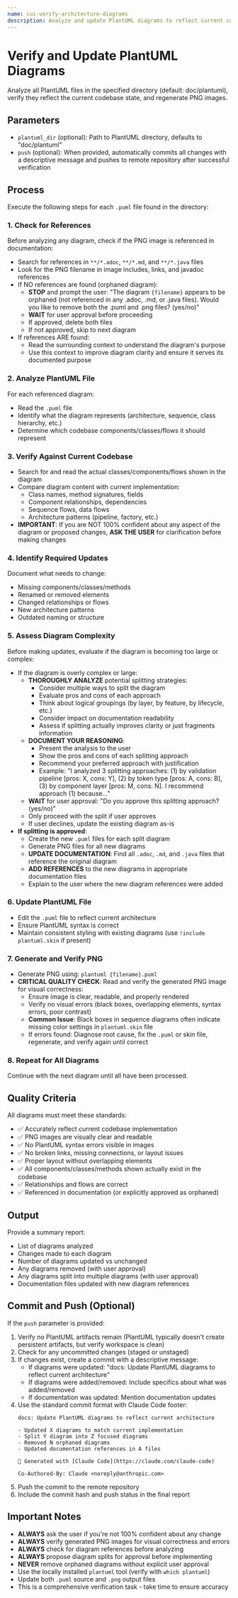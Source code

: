 ```yaml
---
name: cui-verify-architecture-diagrams
description: Analyze and update PlantUML diagrams to reflect current codebase state and regenerate PNG images
---
```


# Verify and Update PlantUML Diagrams

Analyze all PlantUML files in the specified directory (default: doc/plantuml), verify they reflect the current codebase state, and regenerate PNG images.

## Parameters
- `plantuml_dir` (optional): Path to PlantUML directory, defaults to "doc/plantuml"
- `push` (optional): When provided, automatically commits all changes with a descriptive message and pushes to remote repository after successful verification

## Process

Execute the following steps for each `.puml` file found in the directory:

### 1. Check for References
Before analyzing any diagram, check if the PNG image is referenced in documentation:
- Search for references in `**/*.adoc`, `**/*.md`, and `**/*.java` files
- Look for the PNG filename in image includes, links, and javadoc references
- If NO references are found (orphaned diagram):
  - **STOP** and prompt the user: "The diagram `{filename}` appears to be orphaned (not referenced in any .adoc, .md, or .java files). Would you like to remove both the .puml and .png files? (yes/no)"
  - **WAIT** for user approval before proceeding
  - If approved, delete both files
  - If not approved, skip to next diagram
- If references ARE found:
  - Read the surrounding context to understand the diagram's purpose
  - Use this context to improve diagram clarity and ensure it serves its documented purpose

### 2. Analyze PlantUML File
For each referenced diagram:
- Read the `.puml` file
- Identify what the diagram represents (architecture, sequence, class hierarchy, etc.)
- Determine which codebase components/classes/flows it should represent

### 3. Verify Against Current Codebase
- Search for and read the actual classes/components/flows shown in the diagram
- Compare diagram content with current implementation:
  - Class names, method signatures, fields
  - Component relationships, dependencies
  - Sequence flows, data flows
  - Architecture patterns (pipeline, factory, etc.)
- **IMPORTANT**: If you are NOT 100% confident about any aspect of the diagram or proposed changes, **ASK THE USER** for clarification before making changes

### 4. Identify Required Updates
Document what needs to change:
- Missing components/classes/methods
- Renamed or removed elements
- Changed relationships or flows
- New architecture patterns
- Outdated naming or structure

### 5. Assess Diagram Complexity
Before making updates, evaluate if the diagram is becoming too large or complex:
- If the diagram is overly complex or large:
  - **THOROUGHLY ANALYZE** potential splitting strategies:
    - Consider multiple ways to split the diagram
    - Evaluate pros and cons of each approach
    - Think about logical groupings (by layer, by feature, by lifecycle, etc.)
    - Consider impact on documentation readability
    - Assess if splitting actually improves clarity or just fragments information
  - **DOCUMENT YOUR REASONING**:
    - Present the analysis to the user
    - Show the pros and cons of each splitting approach
    - Recommend your preferred approach with justification
    - Example: "I analyzed 3 splitting approaches: (1) by validation pipeline [pros: X, cons: Y], (2) by token type [pros: A, cons: B], (3) by component layer [pros: M, cons: N]. I recommend approach (1) because..."
  - **WAIT** for user approval: "Do you approve this splitting approach? (yes/no)"
  - Only proceed with the split if user approves
  - If user declines, update the existing diagram as-is
- **If splitting is approved**:
  - Create the new `.puml` files for each split diagram
  - Generate PNG files for all new diagrams
  - **UPDATE DOCUMENTATION**: Find all `.adoc`, `.md`, and `.java` files that reference the original diagram
  - **ADD REFERENCES** to the new diagrams in appropriate documentation files
  - Explain to the user where the new diagram references were added

### 6. Update PlantUML File
- Edit the `.puml` file to reflect current architecture
- Ensure PlantUML syntax is correct
- Maintain consistent styling with existing diagrams (use `!include plantuml.skin` if present)

### 7. Generate and Verify PNG
- Generate PNG using: `plantuml {filename}.puml`
- **CRITICAL QUALITY CHECK**: Read and verify the generated PNG image for visual correctness:
  - Ensure image is clear, readable, and properly rendered
  - Verify no visual errors (black boxes, overlapping elements, syntax errors, poor contrast)
  - **Common Issue**: Black boxes in sequence diagrams often indicate missing color settings in `plantuml.skin` file
  - If errors found: Diagnose root cause, fix the `.puml` or skin file, regenerate, and verify again until correct

### 8. Repeat for All Diagrams
Continue with the next diagram until all have been processed.

## Quality Criteria
All diagrams must meet these standards:
- ✅ Accurately reflect current codebase implementation
- ✅ PNG images are visually clear and readable
- ✅ No PlantUML syntax errors visible in images
- ✅ No broken links, missing connections, or layout issues
- ✅ Proper layout without overlapping elements
- ✅ All components/classes/methods shown actually exist in the codebase
- ✅ Relationships and flows are correct
- ✅ Referenced in documentation (or explicitly approved as orphaned)

## Output
Provide a summary report:
- List of diagrams analyzed
- Changes made to each diagram
- Number of diagrams updated vs unchanged
- Any diagrams removed (with user approval)
- Any diagrams split into multiple diagrams (with user approval)
- Documentation files updated with new diagram references

## Commit and Push (Optional)
If the `push` parameter is provided:
1. Verify no PlantUML artifacts remain (PlantUML typically doesn't create persistent artifacts, but verify workspace is clean)
2. Check for any uncommitted changes (staged or unstaged)
3. If changes exist, create a commit with a descriptive message:
   - If diagrams were updated: "docs: Update PlantUML diagrams to reflect current architecture"
   - If diagrams were added/removed: Include specifics about what was added/removed
   - If documentation was updated: Mention documentation updates
4. Use the standard commit format with Claude Code footer:
   ```
   docs: Update PlantUML diagrams to reflect current architecture

   - Updated X diagrams to match current implementation
   - Split Y diagram into Z focused diagrams
   - Removed N orphaned diagrams
   - Updated documentation references in A files

   🤖 Generated with [Claude Code](https://claude.com/claude-code)

   Co-Authored-By: Claude <noreply@anthropic.com>
   ```
5. Push the commit to the remote repository
6. Include the commit hash and push status in the final report

## Important Notes
- **ALWAYS** ask the user if you're not 100% confident about any change
- **ALWAYS** verify generated PNG images for visual correctness and errors
- **ALWAYS** check for diagram references before analyzing
- **ALWAYS** propose diagram splits for approval before implementing
- **NEVER** remove orphaned diagrams without explicit user approval
- Use the locally installed `plantuml` tool (verify with `which plantuml`)
- Update both `.puml` source and `.png` output files
- This is a comprehensive verification task - take time to ensure accuracy
